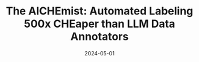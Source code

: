 ---
title: "The AlCHEmist: Automated Labeling 500x CHEaper than LLM Data Annotators"
authors: "Tzu-Heng Huang, Catherine Cao, Vaishnavi Bhargava, Frederic Sala"
collection: publications
permalink: /publication/2024-05-01-the-alchemist-automated-labeling-500x-cheaper-than-llm-data-annotators
excerpt: ''
date: 2024-05-01
venue: "NeurIPS 2024 (Spotlight)"
paperurl: 'https://arxiv.org/abs/2407.11004'
citation: ''
categories: [weak supervision, llm, data-efficient learning, compute-efficient learning]
---